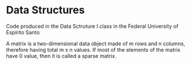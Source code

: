 # Data Structures
Code produced in the Data Sctruture I class in the Federal University of Espírito Santo

A matrix is a two-dimensional data object made of m rows and n columns, therefore having total m x n values. If most of the elements of the matrix have 0 value, then it is called a sparse matrix.
